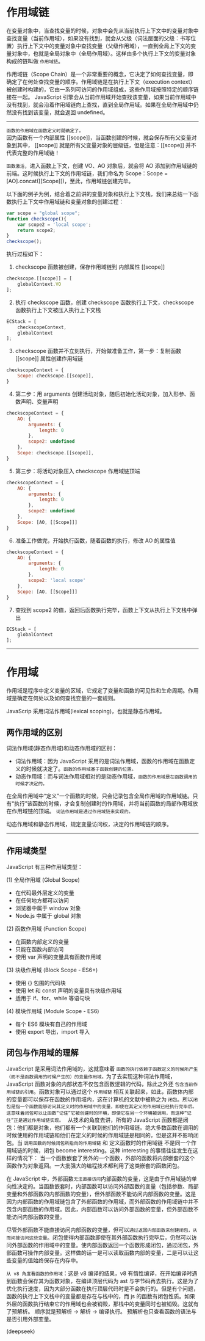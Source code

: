 # 作用域链

在变量对象中，当查找变量的时候，对象中会先从当前执行上下文中的变量对象中查找变量（当前作用域），如果没有找到，就会从父级（词法层面的父级：书写位置）执行上下文中的变量对象中查找变量（父级作用域），一直到全局上下文的变量对象中，也就是全局对象中（全局作用域）。这样由多个执行上下文的变量对象构成的链叫做 `作用域链`。

作用域链（Scope Chain）是一个非常重要的概念，它决定了如何查找变量，即确定了在何处查找变量的顺序。作用域链是在执行上下文（execution context）被创建时构建的，它由一系列可访问的作用域组成，这些作用域按照特定的顺序链接在一起。 JavaScript 引擎会从当前作用域开始查找该变量，如果当前作用域中没有找到，就会沿着作用域链向上查找，直到全局作用域。如果在全局作用域中仍然没有找到该变量，就会返回 undefined。

<hr>

`函数的作用域在函数定义时就确定了。`  
因为函数有一个内部属性 [[scope]]，当函数创建的时候，就会保存所有父变量对象到其中， [[scope]] 就是所有父变量对象的层级链，但是注意：[[scope]] 并不代表完整的作用域链！

`函数激活`，进入函数上下文，创建 VO、AO 对象后，就会将 AO 添加到作用域链的前端。这时候执行上下文的作用域链，我们命名为 Scope：Scope = [AO].concat([[Scope]])，至此，作用域链创建完毕。



以下面的例子为例，结合着之前讲的变量对象和执行上下文栈，我们来总结一下函数执行上下文中作用域链和变量对象的创建过程：
```javascript
var scope = "global scope";
function checkscope(){
    var scope2 = 'local scope';
    return scope2;
}
checkscope();
```
执行过程如下：

1. checkscope 函数被创建，保存作用域链到 内部属性 [[scope]]
```javascript
checkscope.[[scope]] = [
    globalContext.VO
];
```
2. 执行 checkscope 函数，创建 checkscope 函数执行上下文，checkscope 函数执行上下文被压入执行上下文栈
```javascript
ECStack = [
    checkscopeContext,
    globalContext
];
```
3. checkscope 函数并不立刻执行，开始做准备工作，第一步：复制函数 [[scope]] 属性创建作用域链
```javascript
checkscopeContext = {
    Scope: checkscope.[[scope]],
}
```
4. 第二步：用 arguments 创建活动对象，随后初始化活动对象，加入形参、函数声明、变量声明
```javascript
checkscopeContext = {
    AO: {
        arguments: {
            length: 0
        },
        scope2: undefined
    }，
    Scope: checkscope.[[scope]],
}
```
5. 第三步：将活动对象压入 checkscope 作用域链顶端
```javascript
checkscopeContext = {
    AO: {
        arguments: {
            length: 0
        },
        scope2: undefined
    },
    Scope: [AO, [[Scope]]]
}
```
6. 准备工作做完，开始执行函数，随着函数的执行，修改 AO 的属性值
```javascript
checkscopeContext = {
    AO: {
        arguments: {
            length: 0
        },
        scope2: 'local scope'
    },
    Scope: [AO, [[Scope]]]
}
```
7. 查找到 scope2 的值，返回后函数执行完毕，函数上下文从执行上下文栈中弹出
```javascript
ECStack = [
    globalContext
];
```


<hr>

# 作用域

作用域是程序中定义变量的区域，它规定了变量和函数的可见性和生命周期。作用域是确定在何处以及如何查找变量的一套规则。

JavaScrip 采用词法作用域(lexical scoping)，也就是静态作用域。

## 两作用域的区别
词法作用域(静态作用域)和动态作用域的区别：

* 词法作用域：因为 JavaScript 采用的是词法作用域，函数的作用域在函数定义的时候就决定了。`函数的作用域基于函数创建的位置。`
* 动态作用域：而与词法作用域相对的是动态作用域，`函数的作用域是在函数调用的时候才决定的。`

在全局作用域中“定义”一个函数的时候，只会记录包含全局作用域的作用域链。只有“执行”该函数的时候，才会复制创建时的作用域，并将当前函数的局部作用域放在作用域链的顶端。 `词法作用域是通过作用域链来实现的。`

动态作用域和静态作用域，规定变量访问权，决定的作用域链的顺序。

<hr>

## 作用域类型
JavaScript 有三种作用域类型：

(1) 全局作用域 (Global Scope)
* 在代码最外层定义的变量
* 在任何地方都可以访问
* 浏览器中属于 window 对象
* Node.js 中属于 global 对象

(2) 函数作用域 (Function Scope)
* 在函数内部定义的变量
* 只能在函数内部访问
* 使用 var 声明的变量具有函数作用域


(3) 块级作用域 (Block Scope - ES6+)
* 使用 {} 包围的代码块
* 使用 let 和 const 声明的变量具有块级作用域
* 适用于 if、for、while 等语句块

(4) 模块作用域 (Module Scope - ES6)
* 每个 ES6 模块有自己的作用域
* 使用 export 导出，import 导入

## 闭包与作用域的理解
JavaScript 是采用词法作用域的，这就意味着 `函数的执行依赖于函数定义的时候所产生（而不是函数调用的时候产生的）的变量作用域。`为了去实现这种词法作用域，JavaScript 函数对象的内部状态不仅包含函数逻辑的代码，除此之外还 `包含当前作用域链的引用`。函数对象可以通过这个 `作用域链` 相互关联起来，如此，函数体内部的变量都可以保存在函数的作用域内，这在计算机的文献中被称之为 `闭包`。所以`闭包是指一个函数能够访问其定义时的作用域中的变量，即使在其定义的作用域已经执行完毕后。这意味着闭包可以让函数“记住”它被创建时的环境，即使它在另一个环境被调用，而这种“记住”正是通过作用域链实现。
`
从技术的角度去讲，所有的 JavaScript 函数都是闭包：他们都是对象，他们都有一个关联到他们的作用域链。绝大多数函数在调用的时候使用的作用域链和他们在定义的时候的作用域链是相同的，但是这并不影响闭包。当 `调用函数的时候闭包所指向的作用域链` 和 定义函数时的作用域链 不是同一个作用域链的时候，闭包 become interesting。这种 interesting 的事情往往发生在这样的情况下： 当一个函数嵌套了另外的一个函数，外部的函数将内部嵌套的这个函数作为对象返回。一大批强大的编程技术都利用了这类嵌套的函数闭包。

在 JavaScript 中，外部函数`无法直接访问`内部函数的变量，这是由于作用域链的单向性决定的。当函数嵌套时，内部函数可以访问外部函数的变量（包括参数、局部变量和外部函数的内部函数的变量），但外部函数不能访问内部函数的变量。这是因为内部函数的作用域链包含了外部函数的作用域，而外部函数的作用域链中并不包含内部函数的作用域。因此，内部函数可以访问外部函数的变量，但外部函数不能访问内部函数的变量。

尽管外部函数不能直接访问内部函数的变量，但可以`通过返回内部函数来创建闭包，从而间接访问这些变量`。闭包使得内部函数即使在其外部函数执行完毕后，仍然可以访问外部函数的作用域中的变量。使内部函数返回一个函数形成闭包，通过闭包，外部函数可操作内部变量。这样做的话一是可以读取函数内部的变量，二是可以让这些变量的值始终保存在内存中。


`从 v8 角度看函数的作用域`：这是 v8 编译的结果，v8 有惰性编译，在开始编译时遇到函数会保存其为函数对象，在编译顶层代码为 ast 与字节码再去执行。这是为了优化执行速度，因为大部分函数在执行顶层代码时是不会执行的。但是有个问题，函数的执行上下文栈中的变量都是存在与栈中的，而 js 的函数有闭包性质。如果外层的函数执行结束它的作用域也会被销毁，那栈中的变量同时也被销毁。这就有了预解析。 顺序就是预解析 -> 解析 -> 编译执行。 预解析也只查看函数的语法与是否引用外部变量。

(deepseek)